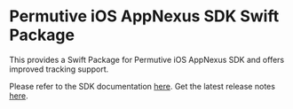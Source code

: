 # Permutive iOS AppNexus SDK Swift Package

This provides a Swift Package for Permutive iOS AppNexus SDK and offers improved tracking support.

Please refer to the SDK documentation [here](https://developer.permutive.com/docs/ios).
Get the latest release notes [here](https://developer.permutive.com/docs/ios-release-notes).
